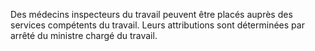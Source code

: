 Des médecins inspecteurs du travail peuvent être placés auprès des services compétents du travail.
Leurs attributions sont déterminées par arrêté du ministre chargé du travail.